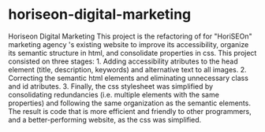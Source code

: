 # horiseon-digital-marketing
Horiseon Digital Marketing
This project is the refactoring of  for "HoriSEOn" marketing agency 's existing website to improve its accessibility, organize its semantic structure in html, and consolidate properties in css.
This project consisted on three stages:
    1. Adding accessibility atributes to the head element (title, description, keywords) and alternative text to all images.
    2. Correcting the semantic html elements and eliminating unnecessary class and id atributes.
    3. Finally, the css stylesheet was simplified by consolidating redundancies (i.e. multiple elements with the same properties) and following the same organization as the semantic elements.
The result is code that is more efficient and friendly to other programmers, and a better-performing website, as the css was simplified.